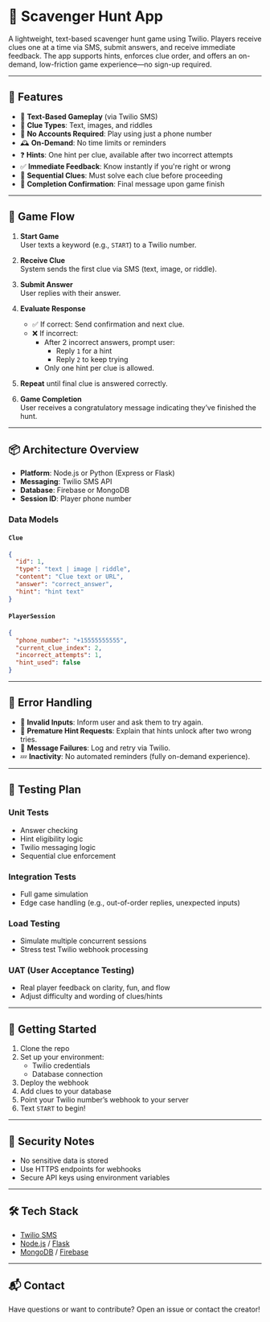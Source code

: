 # 📱 Scavenger Hunt App

A lightweight, text-based scavenger hunt game using Twilio. Players receive clues one at a time via SMS, submit answers, and receive immediate feedback. The app supports hints, enforces clue order, and offers an on-demand, low-friction game experience—no sign-up required.

---

## 🎯 Features

- 📩 **Text-Based Gameplay** (via Twilio SMS)
- 🧩 **Clue Types**: Text, images, and riddles
- 🔐 **No Accounts Required**: Play using just a phone number
- 🕰️ **On-Demand**: No time limits or reminders
- ❓ **Hints**: One hint per clue, available after two incorrect attempts
- ✅ **Immediate Feedback**: Know instantly if you're right or wrong
- 🧵 **Sequential Clues**: Must solve each clue before proceeding
- 🎉 **Completion Confirmation**: Final message upon game finish

---

## 🧠 Game Flow

1. **Start Game**  
   User texts a keyword (e.g., `START`) to a Twilio number.

2. **Receive Clue**  
   System sends the first clue via SMS (text, image, or riddle).

3. **Submit Answer**  
   User replies with their answer.

4. **Evaluate Response**  
   - ✅ If correct: Send confirmation and next clue.
   - ❌ If incorrect:
     - After 2 incorrect answers, prompt user:  
       - Reply `1` for a hint  
       - Reply `2` to keep trying
     - Only one hint per clue is allowed.

5. **Repeat** until final clue is answered correctly.

6. **Game Completion**  
   User receives a congratulatory message indicating they’ve finished the hunt.

---

## 📦 Architecture Overview

- **Platform**: Node.js or Python (Express or Flask)
- **Messaging**: Twilio SMS API
- **Database**: Firebase or MongoDB
- **Session ID**: Player phone number

### Data Models

#### `Clue`
```json
{
  "id": 1,
  "type": "text | image | riddle",
  "content": "Clue text or URL",
  "answer": "correct_answer",
  "hint": "hint text"
}
```

#### `PlayerSession`
```json
{
  "phone_number": "+15555555555",
  "current_clue_index": 2,
  "incorrect_attempts": 1,
  "hint_used": false
}
```

---

## 🚨 Error Handling

- 🧪 **Invalid Inputs**: Inform user and ask them to try again.
- 🧠 **Premature Hint Requests**: Explain that hints unlock after two wrong tries.
- 📡 **Message Failures**: Log and retry via Twilio.
- 💤 **Inactivity**: No automated reminders (fully on-demand experience).

---

## 🧪 Testing Plan

### Unit Tests
- Answer checking
- Hint eligibility logic
- Twilio messaging logic
- Sequential clue enforcement

### Integration Tests
- Full game simulation
- Edge case handling (e.g., out-of-order replies, unexpected inputs)

### Load Testing
- Simulate multiple concurrent sessions
- Stress test Twilio webhook processing

### UAT (User Acceptance Testing)
- Real player feedback on clarity, fun, and flow
- Adjust difficulty and wording of clues/hints

---

## 🚀 Getting Started

1. Clone the repo
2. Set up your environment:
   - Twilio credentials
   - Database connection
3. Deploy the webhook
4. Add clues to your database
5. Point your Twilio number’s webhook to your server
6. Text `START` to begin!

---

## 🔐 Security Notes

- No sensitive data is stored
- Use HTTPS endpoints for webhooks
- Secure API keys using environment variables

---

## 🛠️ Tech Stack

- [Twilio SMS](https://www.twilio.com/sms)
- [Node.js](https://nodejs.org/) / [Flask](https://flask.palletsprojects.com/)
- [MongoDB](https://www.mongodb.com/) / [Firebase](https://firebase.google.com/)

---

## 📬 Contact

Have questions or want to contribute? Open an issue or contact the creator!
